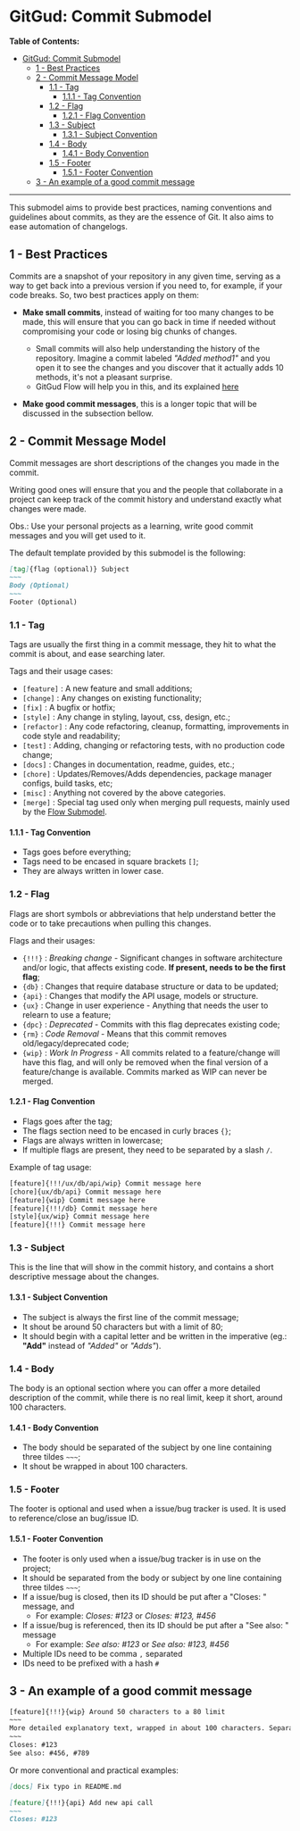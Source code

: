 # GitGud: Commit Submodel

**Table of Contents:**

- [GitGud: Commit Submodel](#gitgud-commit-submodel)
	- [1 - Best Practices](#1---best-practices)
	- [2 - Commit Message Model](#2---commit-message-model)
		- [1.1 - Tag](#11---tag)
			- [1.1.1 - Tag Convention](#111---tag-convention)
		- [1.2 - Flag](#12---flag)
			- [1.2.1 - Flag Convention](#121---flag-convention)
		- [1.3 - Subject](#13---subject)
			- [1.3.1 - Subject Convention](#131---subject-convention)
		- [1.4 - Body](#14---body)
			- [1.4.1 - Body Convention](#141---body-convention)
		- [1.5 - Footer](#15---footer)
			- [1.5.1 - Footer Convention](#151---footer-convention)
	- [3 - An example of a good commit message](#3---an-example-of-a-good-commit-message)

---

This submodel aims to provide best practices, naming conventions and guidelines about commits, as they are the essence of Git. It also aims to ease automation of changelogs.

## 1 - Best Practices

Commits are a snapshot of your repository in any given time, serving as a way to get back into a previous version if you need to, for example, if your code breaks. So, two best practices apply on them:

- **Make small commits**, instead of waiting for too many changes to be made, this will ensure that you can go back in time if needed without compromising your code or losing big chunks of changes. 
  - Small commits will also help understanding the history of the repository. Imagine a commit labeled *"Added method1"* and you open it to see the changes and you discover that it actually adds 10 methods, it's not a pleasant surprise.
  - GitGud Flow will help you in this, and its explained [here](../Flow/GitGud_Flow.md)

- **Make good commit messages**, this is a longer topic that will be discussed in the subsection bellow.

## 2 - Commit Message Model

Commit messages are short descriptions of the changes you made in the commit.

Writing good ones will ensure that you and the people that collaborate in a project can keep track of the commit history and understand exactly what changes were made.

Obs.: Use your personal projects as a learning, write good commit messages and you will get used to it.

The default template provided by this submodel is the following:

```Markdown
[tag]{flag (optional)} Subject
~~~
Body (Optional)
~~~
Footer (Optional)
```

### 1.1 - Tag

Tags are usually the first thing in a commit message, they hit to what the commit is about, and ease searching later.

Tags and their usage cases:

- `[feature]` : A new feature and small additions;
- `[change]` : Any changes on existing functionality;
- `[fix]` : A bugfix or hotfix;
- `[style]` : Any change in styling, layout, css, design, etc.;
- `[refactor]` : Any code refactoring, cleanup, formatting, improvements in code style and readability;
- `[test]` : Adding, changing or refactoring tests, with no production code change;
- `[docs]` : Changes in documentation, readme, guides, etc.;
- `[chore]` : Updates/Removes/Adds dependencies, package manager configs, build tasks, etc;
- `[misc]` : Anything not covered by the above categories.
- `[merge]` : Special tag used only when merging pull requests, mainly used by the [Flow Submodel](../Flow/GitGud_Flow.md).

#### 1.1.1 - Tag Convention

- Tags goes before everything;
- Tags need to be encased in square brackets `[]`;
- They are always written in lower case.

### 1.2 - Flag

Flags are short symbols or abbreviations that help understand better the code or to take precautions when pulling this changes.

Flags and their usages:

- `{!!!}` : *Breaking change* - Significant changes in software architecture and/or logic, that affects existing code. **If present, needs to be the first flag**;
- `{db}` : Changes that require database structure or data to be updated;
- `{api}` : Changes that modify the API usage, models or structure.
- `{ux}` : Change in user experience - Anything that needs the user to relearn to use a feature;
- `{dpc}` : *Deprecated* - Commits with this flag deprecates existing code;
- `{rm}` : *Code Removal* - Means that this commit removes old/legacy/deprecated code;
- `{wip}` : *Work In Progress* - All commits related to a feature/change will have this flag, and will only be removed when the final version of a feature/change is available. Commits marked as WIP can never be merged.

#### 1.2.1 - Flag Convention

- Flags goes after the tag;
- The flags section need to be encased in curly braces `{}`;
- Flags are always written in lowercase;
- If multiple flags are present, they need to be separated by a slash `/`.

Example of tag usage:

```XML
[feature]{!!!/ux/db/api/wip} Commit message here
[chore]{ux/db/api} Commit message here
[feature]{wip} Commit message here
[feature]{!!!/db} Commit message here
[style]{ux/wip} Commit message here
[feature]{!!!} Commit message here
```

### 1.3 - Subject

This is the line that will show in the commit history, and contains a short descriptive message about the changes.

#### 1.3.1 - Subject Convention

- The subject is always the first line of the commit message;
- It shout be around 50 characters but with a limit of 80;
- It should begin with a capital letter and be written in the imperative (eg.: **"Add"** instead of *"Added"* or *"Adds"*).

### 1.4 - Body

The body is an optional section where you can offer a more detailed description of the commit, while there is no real limit, keep it short, around 100 characters.

#### 1.4.1 - Body Convention

- The body should be separated of the subject by one line containing three tildes `~~~`;
- It shout be wrapped in about 100 characters.

### 1.5 - Footer

The footer is optional and used when a issue/bug tracker is used. It is used to reference/close an bug/issue ID.

#### 1.5.1 - Footer Convention

- The footer is only used when a issue/bug tracker is in use on the project;
- It should be separated from the body or subject by one line containing three tildes `~~~`;
- If a issue/bug is closed, then its ID should be put after a "Closes: " message, and
	- For example: *Closes: #123* or *Closes: #123, #456*
- If a issue/bug is referenced, then its ID should be put after a "See also: " message
	- For example: *See also: #123* or *See also: #123, #456*
- Multiple IDs need to be comma `,` separated
- IDs need to be prefixed with a hash `#`

## 3 - An example of a good commit message

```XML
[feature]{!!!}{wip} Around 50 characters to a 80 limit
~~~
More detailed explanatory text, wrapped in about 100 characters. Separated by one line containing three tildes `~~~`
~~~
Closes: #123
See also: #456, #789
```

Or more conventional and practical examples:

```Markdown
[docs] Fix typo in README.md
```

```Markdown
[feature]{!!!}{api} Add new api call
~~~
Closes: #123
```
